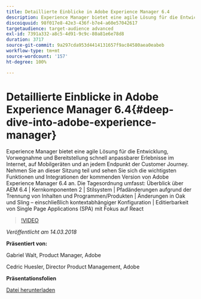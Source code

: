 ```yaml
---
title: Detaillierte Einblicke in Adobe Experience Manager 6.4
description: Experience Manager bietet eine agile Lösung für die Entwicklung, Vorwegnahme und Bereitstellung schnell anpassbarer Erlebnisse im Internet, auf Mobilgeräten und an jedem Endpunkt der Customer Journey. In dieser Sitzung erhalten Sie eine Vorschau auf die wichtigsten Funktionen und Integrationen der kommenden Version von Adobe Experience Manager 6.4.
discoiquuid: 98f017e8-42e3-436f-b7e4-a60e57042617
targetaudience: target-audience advanced
exl-id: 7391a332-a8c5-4d91-9c9c-80a81e6e78d8
duration: 3717
source-git-commit: 9a297cda953d4414131657f9ac84580aea0eabeb
workflow-type: tm+mt
source-wordcount: '157'
ht-degree: 100%

---
```


# Detaillierte Einblicke in Adobe Experience Manager 6.4{#deep-dive-into-adobe-experience-manager}

Experience Manager bietet eine agile Lösung für die Entwicklung, Vorwegnahme und Bereitstellung schnell anpassbarer Erlebnisse im Internet, auf Mobilgeräten und an jedem Endpunkt der Customer Journey. Nehmen Sie an dieser Sitzung teil und sehen Sie sich die wichtigsten Funktionen und Integrationen der kommenden Version von Adobe Experience Manager 6.4 an. Die Tagesordnung umfasst: Überblick über AEM 6.4 | Kernkomponenten 2 | Stilsystem | Pfadänderungen aufgrund der Trennung von Inhalten und Programmen/Produkten | Änderungen in Oak und Sling – einschließlich kontextabhängiger Konfiguration | Editierbarkeit von Single Page Applications (SPA) mit Fokus auf React

>[!VIDEO](https://video.tv.adobe.com/v/21749/?quality=9)

*Veröffentlicht am 14.03.2018*

**Präsentiert von:**

Gabriel Walt, Product Manager, Adobe

Cedric Huesler, Director Product Management, Adobe

**Präsentationsfolien**

[Datei herunterladen](assets/aem64-developerupdate31418.pdf)

<!--
[Get back to the Overview](https://helpx.adobe.com/experience-manager/kt/eseminars/gems/aem-index.html)
-->

